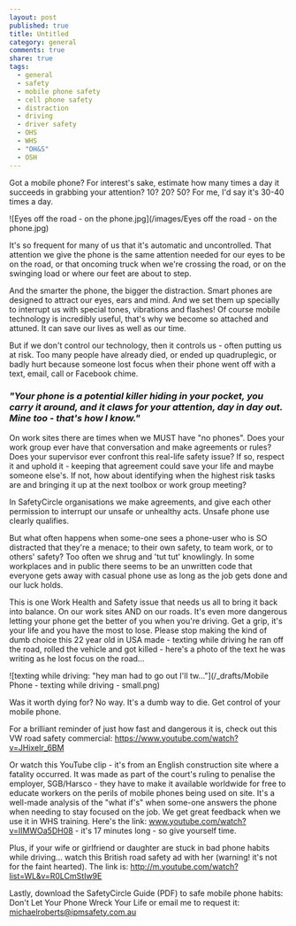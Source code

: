 ```yaml
---
layout: post
published: true
title: Untitled
category: general
comments: true
share: true
tags: 
  - general
  - safety
  - mobile phone safety
  - cell phone safety
  - distraction
  - driving
  - driver safety
  - OHS
  - WHS
  - "OH&S"
  - OSH
---
```


Got a mobile phone? For interest's sake, estimate how many times a day it succeeds in grabbing your attention? 10? 20? 50? For me, I'd say it's 30-40 times a day.

![Eyes off the road - on the phone.jpg](/images/Eyes off the road - on the phone.jpg)

It's so frequent for many of us that it's automatic and uncontrolled. That attention we give the phone is the same attention needed for our eyes to be on the road, or that oncoming truck when we're crossing the road, or on the swinging load or where our feet are about to step. 

And the smarter the phone, the bigger the distraction. Smart phones are designed to attract our eyes, ears and mind. And we set them up specially to interrupt us with special tones, vibrations and flashes! Of course mobile technology is incredibly useful, that's why we become so attached and attuned. It can save our lives as well as our time. 

But if we don't control our technology, then it controls us - often putting us at risk. Too many people have already died, or ended up quadruplegic, or badly hurt because someone lost focus when their phone went off with a text, email, call or Facebook chime. 
### _"Your phone is a potential killer hiding in your pocket, you carry it around, and it claws for your attention, day in day out. Mine too - that's how I know."_

On work sites there are times when we MUST have "no phones". Does your work group ever have that conversation and make agreements or rules? Does your supervisor ever confront this real-life safety issue? If so, respect it and uphold it - keeping that agreement could save your life and maybe someone else's. If not, how about identifying when the highest risk tasks are and bringing it up at the next toolbox or work group meeting? 

In SafetyCircle organisations we make agreements, and give each other permission to interrupt our unsafe or unhealthy acts. Unsafe phone use clearly qualifies. 

But what often happens when some-one sees a phone-user who is SO distracted that they're a menace; to their own safety, to team work, or to others' safety? Too often we shrug and 'tut tut' knowlingly. In some workplaces and in public there seems to be an unwritten code that everyone gets away with casual phone use as long as the job gets done and our luck holds. 

This is one Work Health and Safety issue that needs us all to bring it back into balance. On our work sites AND on our roads. It's even more dangerous letting your phone get the better of you when you're driving. Get a grip, it's your life and you have the most to lose. Please stop making the kind of dumb choice this 22 year old in USA made - texting while driving he ran off the road, rolled the vehicle and got killed - here's a photo of the text he was writing as he lost focus on the road...

![texting while driving: "hey man had to go out I'll tw..."](/_drafts/Mobile Phone - texting while driving - small.png)

Was it worth dying for? No way. It's a dumb way to die. Get control of your mobile phone. 

For a brilliant reminder of just how fast and dangerous it is, check out this VW road safety commercial: https://www.youtube.com/watch?v=JHixeIr_6BM

Or watch this YouTube clip - it's from an English construction site where a fatality occurred. It was made as part of the court's ruling to penalise the employer, SGB/Harsco - they have to make it available worldwide for free to educate workers on the perils of mobile phones being used on site. It's a well-made analysis of the "what if's" when some-one answers the phone when needing to stay focused on the job. We get great feedback when we use it in WHS training.  Here's the link: www.youtube.com/watch?v=IIMWOa5DH08 - it's 17 minutes long - so give yourself time. 

Plus, if your wife or girlfriend or daughter are stuck in bad phone habits while driving... watch this British road safety ad with her (warning! it's not for the faint hearted). The link is:  http://m.youtube.com/watch?list=WL&v=R0LCmStIw9E

Lastly, download the SafetyCircle Guide (PDF) to safe mobile phone habits: Don't Let Your Phone Wreck Your Life or email me to request it: michaelroberts@ipmsafety.com.au